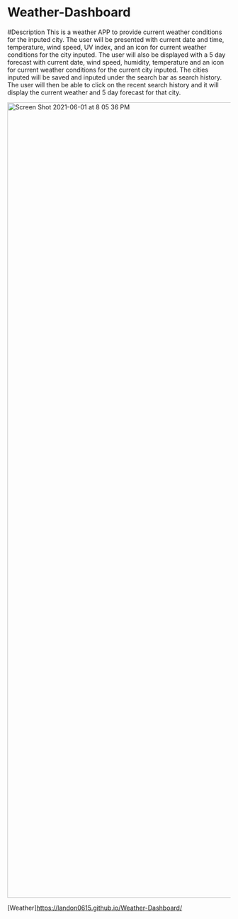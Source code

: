 # Weather-Dashboard
#Description
This is a weather APP to provide current weather conditions for the inputed city. The user will be presented with current date and time, temperature, wind speed, UV index, and an icon for current weather conditions for the city inputed.  The user will also be displayed with a 5 day forecast with current date, wind speed, humidity, temperature and an icon for current weather conditions for the current city inputed. The cities inputed will be saved and inputed under the search bar as search history. The user will then be able to click on the recent search history and it will display the current weather and 5 day forecast for that city. 




<img width="1792" alt="Screen Shot 2021-06-01 at 8 05 36 PM" src="https://user-images.githubusercontent.com/80728975/120413008-c6fa8080-c314-11eb-81b3-38e016e37b7d.png">




[Weather]https://landon0615.github.io/Weather-Dashboard/
